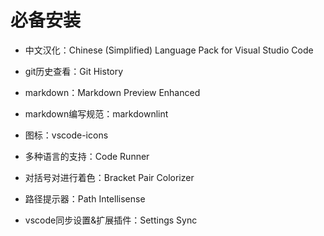 # 必备安装

- 中文汉化：Chinese (Simplified) Language Pack for Visual Studio Code

- git历史查看：Git History

- markdown：Markdown Preview Enhanced

- markdown编写规范：markdownlint

- 图标：vscode-icons

- 多种语言的支持：Code Runner

- 对括号对进行着色：Bracket Pair Colorizer

- 路径提示器：Path Intellisense

- vscode同步设置&扩展插件：Settings Sync